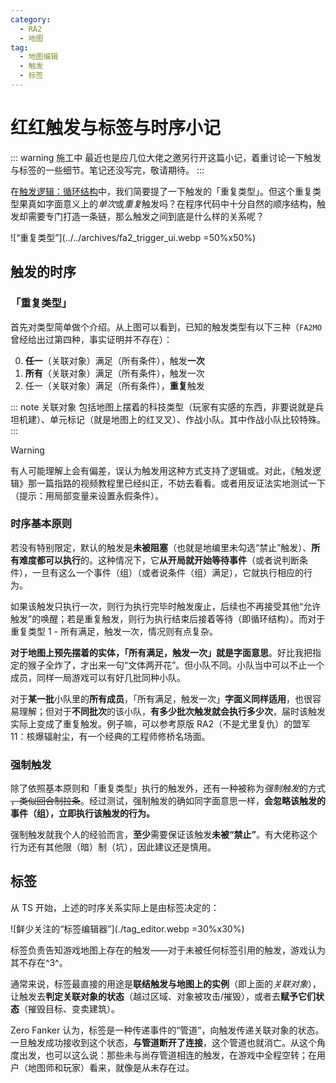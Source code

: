 ```yaml
---
category:
  - RA2
  - 地图
tag:
  - 地图编辑
  - 触发
  - 标签
---
```


# 红红触发与标签与时序小记

::: warning 施工中
最近也是应几位大佬之邀另行开这篇小记，着重讨论一下触发与标签的一些细节。笔记还没写完，敬请期待。
:::

在[触发逻辑：循环结构](../../archives/RA2TriggerLogics.md#_2-3-循环结构)中，我们简要提了一下触发的「重复类型」。但这个重复类型果真如字面意义上的*单次*或*重复*触发吗？在程序代码中十分自然的顺序结构，触发却需要专门打造一条链，那么触发之间到底是什么样的关系呢？

![“重复类型”](../../archives/fa2_trigger_ui.webp =50%x50%)

## 触发的时序

### 「重复类型」
首先对类型简单做个介绍。从上图可以看到，已知的触发类型有以下三种（`FA2MO`曾经给出过第四种，事实证明并不存在）：

0. **任一**（关联对象）满足（所有条件），触发**一次**
1. **所有**（关联对象）满足（所有条件），触发一次
2. 任一（关联对象）满足（所有条件），**重复**触发

::: note 关联对象
包括地图上摆着的科技类型（玩家有实感的东西，非要说就是兵坦机建）、单元标记（就是地图上的红叉叉）、作战小队。其中作战小队比较特殊。
:::

> [!warning]
> 有人可能理解上会有偏差，误认为触发用这种方式支持了逻辑或。对此，《触发逻辑》那一篇指路的视频教程里已经纠正，不妨去看看。或者用反证法实地测试一下（提示：用局部变量来设置永假条件）。

### 时序基本原则

若没有特别限定，默认的触发是**未被阻塞**（也就是地编里未勾选“禁止”触发）、**所有难度都可以执行**的。这种情况下，它**从开局就开始等待事件**（或者说判断条件），一旦有这么一个事件（组）（或者说条件（组）满足），它就执行相应的行为。

如果该触发只执行一次，则行为执行完毕时触发废止，后续也不再接受其他“允许触发”的唤醒；若是重复触发，则行为执行结束后接着等待（即循环结构）。而对于重复类型 1 - 所有满足，触发一次，情况则有点复杂。

**对于地图上预先摆着的实体，「所有满足，触发一次」就是字面意思**。好比我把指定的猴子全炸了，才出来一句“文体两开花”。但小队不同。小队当中可以不止一个成员，同样一局游戏可以有好几批同种小队。

对于**某一批**小队里的**所有成员**，「所有满足，触发一次」**字面义同样适用**，也很容易理解；但对于**不同批次**的该小队，**有多少批次触发就会执行多少次**，届时该触发实际上变成了重复触发。例子嘛，可以参考原版 RA2（不是尤里复仇）的盟军 11：核爆辐射尘，有一个经典的工程师修桥名场面。

### 强制触发
除了依照基本原则和「重复类型」执行的触发外，还有一种被称为*强制触发*的方式 ~~，类似回合制拉条~~。经过测试，强制触发的确如同字面意思一样，**会忽略该触发的事件（组），立即执行该触发的行为。**

强制触发就我个人的经验而言，**至少**需要保证该触发**未被“禁止”**。有大佬称这个行为还有其他限（暗）制（坑），因此建议还是慎用。

## 标签

从 TS 开始，上述的时序关系实际上是由标签决定的：

![鲜少关注的“标签编辑器”](./tag_editor.webp =30%x30%)

标签负责告知游戏地图上存在的触发——对于未被任何标签引用的触发，游戏认为其不存在^3^。

通常来说，标签最直接的用途是**联结触发与地图上的实例**（即上面的*关联对象*），让触发去**判定关联对象的状态**（越过区域、对象被攻击/摧毁），或者去**赋予它们状态**（摧毁目标、变卖建筑）。

Zero Fanker 认为，标签是一种传递事件的“管道”，向触发传递关联对象的状态。一旦触发成功接收到这个状态，**与管道断开了连接**，这个管道也就消亡。从这个角度出发，也可以这么说：那些未与尚存管道相连的触发，在游戏中全程空转；在用户（地图师和玩家）看来，就像是从未存在过。



